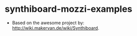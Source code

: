 # synthiboard-mozzi-examples
+ Based on the awesome project by: http://wiki.makervan.de/wiki/Synthiboard.

